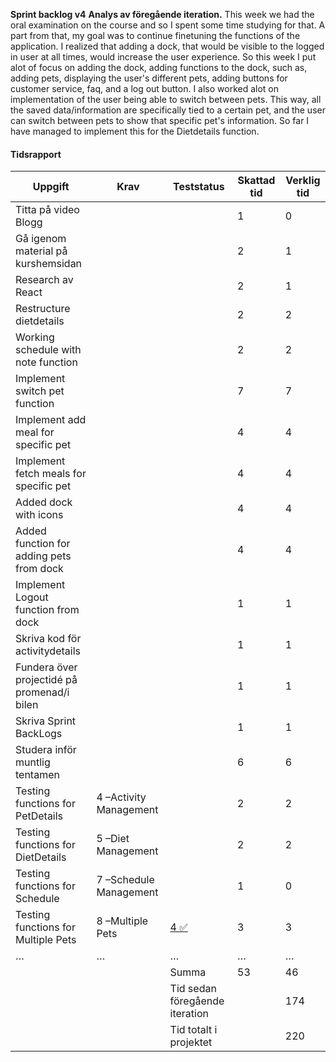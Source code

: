 **Sprint backlog v4**
**Analys av föregående iteration.**
This week we had the oral examination on the course and so I spent some time studying for that. A part from that, my goal was to continue finetuning the functions of the application. I realized that adding a dock, that would be visible to the logged in user at all times, would increase the user experience. So this week I put alot of focus on adding the dock, adding functions to the dock, such as, adding pets, displaying the user's different pets, adding buttons for customer service, faq, and a log out button. I also worked alot on implementation of the user being able to switch between pets. This way, all the saved data/information are specifically tied to a certain pet, and the user can switch between pets to show that specific pet's information. So far I have managed to implement this for the Dietdetails function.

#### Tidsrapport

| Uppgift                                            | Krav                  | Teststatus                        | Skattad tid | Verklig tid |
|----------------------------------------------------|-----------------------|-----------------------------------|-------------|-------------|
| Titta på video Blogg                               |                       |                                   | 1           |       0     |
| Gå igenom material på kurshemsidan                 |                       |                                   | 2           |       1     |
| Research av React                                  |                       |                                   | 2           |       1     |
| Restructure dietdetails                            |                       |                                   | 2           |       2     |
| Working schedule with note function                |                       |                                   | 2           |       2     |
| Implement switch pet function                      |                       |                                   | 7           |       7     |
| Implement add meal for specific pet                |                       |                                   | 4           |       4     |
| Implement fetch meals for specific pet             |                       |                                   | 4           |       4     |
| Added dock with icons                              |                       |                                   | 4           |       4     |
| Added function for adding pets from dock           |                       |                                   | 4           |       4     |
| Implement Logout function from dock                |                       |                                   | 1           |       1     |
| Skriva kod för activitydetails                     |                       |                                   | 1           |       1     |
| Fundera över projectidé på promenad/i bilen        |                       |                                   | 1           |       1     |
| Skriva Sprint BackLogs                             |                       |                                   | 1           |       1     |
| Studera inför muntlig tentamen                     |                       |                                   | 6           |       6     |
| Testing functions for PetDetails                   | 4 –Activity Management|                                   | 2           |       2     |
| Testing functions for DietDetails                  | 5 –Diet Management    |                                   | 2           |       2     |
| Testing functions for Schedule                     | 7 –Schedule Management|                                   | 1           |       0     |
| Testing functions for Multiple Pets                | 8 –Multiple Pets      |[4 ✅](/Testning/Testrapport-4.md) | 3          |        3     |
| …                                                  | …                     | …                                 | …           | …           |
|                                                    |                       | Summa                             | 53          |         46  |
|                                                    |                       | Tid sedan föregående iteration    |             |         174 |
|                                                    |                       | Tid totalt i projektet            |             |         220 |